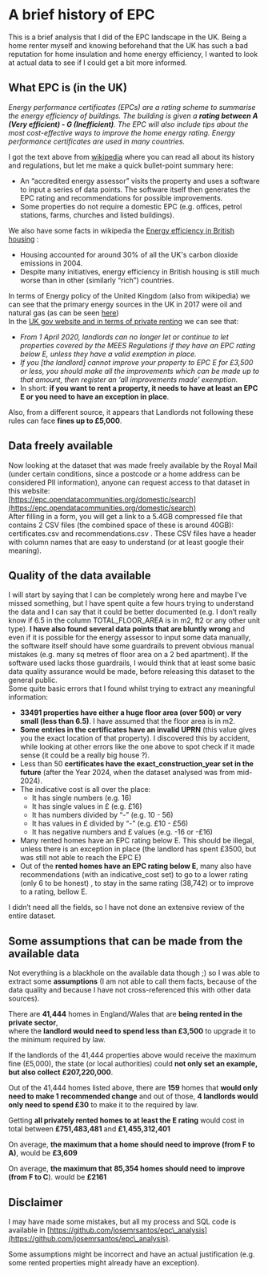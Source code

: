 # A brief history of EPC

This is a brief analysis that I did of the EPC landscape in the UK. Being a home renter myself and knowing beforehand that the UK has such a bad reputation for home insulation and home energy efficiency, I wanted to look at actual data to see if I could get a bit more informed.

## What EPC is (in the UK)

*Energy performance certificates (EPCs) are a rating scheme to summarise the energy efficiency of buildings. The building is given a **rating between A (Very efficient) \- G (Inefficient)**. The EPC will also include tips about the most cost-effective ways to improve the home energy rating. Energy performance certificates are used in many countries.*

I got the text above from [wikipedia](https://en.wikipedia.org/wiki/Energy\_Performance\_Certificate\_(United\_Kingdom)) where you can read all about its history and regulations, but let me make a quick bullet-point summary here:

* An “accredited energy assessor” visits the property and uses a software to input a series of data points. The software itself then generates the EPC rating and recommendations for possible improvements.  
* Some properties do not require a domestic EPC (e.g. offices, petrol stations, farms, churches and listed buildings).

We also have some facts in  wikipedia the [Energy efficiency in British housing](https://en.wikipedia.org/wiki/Energy\_efficiency\_in\_British\_housing) : 

* Housing accounted for around 30% of all the UK's carbon dioxide emissions in 2004\.  
* Despite many initiatives, energy efficiency in British housing is still much worse than in other (similarly “rich”) countries.

In terms of Energy policy of the United Kingdom (also from wikipedia) we can see that the primary energy sources in the UK in 2017 were oil and natural gas (as can be seen [here](https://ourworldindata.org/grapher/primary-energy-mix-uk))  
In the [UK gov website and in terms of private renting](https://www.gov.uk/guidance/domestic-private-rented-property-minimum-energy-efficiency-standard-landlord-guidance\#) we can see that:

* *From 1 April 2020, landlords can no longer let or continue to let properties covered by the MEES Regulations if they have an EPC rating below E, unless they have a valid exemption in place.*  
* *If you \[the landlord\] cannot improve your property to EPC E for £3,500 or less, you should make all the improvements which can be made up to that amount, then register an ‘all improvements made’ exemption.*  
* In short: **if you want to rent a property, it needs to have at least an EPC E or you need to have an exception in place**.

Also, from a different source, it appears that Landlords not following these rules can face **fines up to £5,000**.

## Data freely available

Now looking at the dataset that was made freely available by the Royal Mail (under certain conditions, since a postcode or a home address can be considered PII information), anyone can request access to that dataset in this website:   
[https://epc.opendatacommunities.org/domestic/search](https://epc.opendatacommunities.org/domestic/search)  
After filling in a form, you will get a link to a 5.4GB compressed file that contains 2 CSV files (the combined space of these is around 40GB): certificates.csv and recommendations.csv . These CSV files have a header with column names that are easy to understand (or at least google their meaning).

## Quality of the data available

I will start by saying that I can be completely wrong here and maybe I’ve missed something, but I have spent quite a few hours trying to understand the data and I can say that it could be better documented (e.g. I don’t really know if 6.5 in the column TOTAL\_FLOOR\_AREA is in m2, ft2 or any other unit type). **I have also found several data points that are bluntly wrong** and even if it is possible for the energy assessor to input some data manually, the software itself should have some guardrails to prevent obvious manual mistakes (e.g. many sq metres of floor area on a 2 bed apartment). If the software used lacks those guardrails, I would think that at least some basic data quality assurance would be made, before releasing this dataset to the general public.  
Some quite basic errors that I found whilst trying to extract any meaningful information:

* **33491 properties have either a huge floor area (over 500\) or very small (less than 6.5)**. I have assumed that the floor area is in m2.  
* **Some entries in the certificates have an invalid UPRN** (this value gives you the exact location of that property). I discovered this by accident, while looking at other errors like the one above to spot check if it made sense (it could be a really big house ?).  
*  Less than 50 **certificates have the exact\_construction\_year set in the future** (after the Year 2024, when the dataset analysed was from mid-2024).  
* The indicative cost is all over the place:  
  * It has single numbers (e.g. 16\)  
  * It has single values in £ (e.g. £16)  
  * It has numbers divided by “-” (e.g. 10 \- 56\)  
  * It has values in £ divided by “-” (e.g. £10 \- £56)  
  * It has negative numbers and £ values (e.g. \-16 or \-£16)  
* Many rented homes have an EPC rating below E. This should be illegal, unless there is an exception in place (the landlord has spent £3500, but was still not able to reach the EPC E)  
* Out of the **rented homes have an EPC rating below E**, many also have recommendations (with an indicative\_cost set) to go to a lower rating (only 6 to be honest) , to stay in the same rating (38,742) or to improve to a rating, bellow E. 

I didn’t need all the fields, so I have not done an extensive review of the entire dataset. 

## Some **assumptions** that can be made from the available data

Not everything is a blackhole on the available data though ;) so I was able to extract some **assumptions** (I am not able to call them facts, because of the data quality and because I have not cross-referenced this with other data sources).

There are **41,444** homes in England/Wales that are **being rented in the private sector**,   
where the **landlord would need to spend less than £3,500** to upgrade it to the minimum required by law.

If the landlords of the 41,444 properties above would receive the maximum fine (£5,000), the state (or local authorities) could **not only set an example, but also collect**  **£207,220,000**.

Out of the 41,444 homes listed above, there are **159** homes that **would only need to make 1 recommended change** and out of those, **4 landlords would only need to spend £30** to make it to the required by law.

Getting **all privately rented homes to at least the E rating** would cost in total between **£751,483,481** and **£1,455,312,401**

On average, **the maximum that a home should need to improve (from F to A)**, would be **£3,609**

On average, **the maximum that** **85,354 homes should need to improve (from F to C**). would be  **£2161**

## Disclaimer

I may have made some mistakes, but all my process and SQL code is available in [https://github.com/josemrsantos/epc\_analysis](https://github.com/josemrsantos/epc\_analysis).

Some assumptions might be incorrect and have an actual justification (e.g. some rented properties might already have an exception).